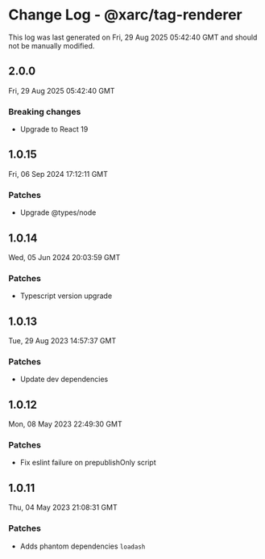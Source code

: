 # Change Log - @xarc/tag-renderer

This log was last generated on Fri, 29 Aug 2025 05:42:40 GMT and should not be manually modified.

## 2.0.0
Fri, 29 Aug 2025 05:42:40 GMT

### Breaking changes

- Upgrade to React 19

## 1.0.15
Fri, 06 Sep 2024 17:12:11 GMT

### Patches

- Upgrade @types/node

## 1.0.14
Wed, 05 Jun 2024 20:03:59 GMT

### Patches

- Typescript version upgrade

## 1.0.13
Tue, 29 Aug 2023 14:57:37 GMT

### Patches

- Update dev dependencies

## 1.0.12
Mon, 08 May 2023 22:49:30 GMT

### Patches

- Fix eslint failure on prepublishOnly script

## 1.0.11
Thu, 04 May 2023 21:08:31 GMT

### Patches

- Adds phantom dependencies `loadash`

